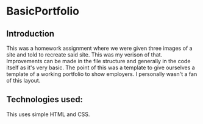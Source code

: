 # BasicPortfolio

## Introduction
This was a homework assignment where we were given three images of a site and told to recreate said site. This was my verison of that. Improvements can be made in the file structure and generally in the code itself as it's very basic. The point of this was a template to give ourselves a template of a working portfolio to show employers. I personally wasn't a fan of this layout. 

## Technologies used:
This uses simple HTML and CSS.

